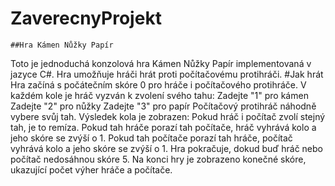 # ZaverecnyProjekt


    ##Hra Kámen Nůžky Papír

Toto je jednoduchá konzolová hra Kámen Nůžky Papír implementovaná v jazyce C#. Hra umožňuje hráči hrát proti počítačovému protihráči.
#Jak hrát
    Hra začíná s počátečním skóre 0 pro hráče i počítačového protihráče.
    V každém kole je hráč vyzván k zvolení svého tahu:
        Zadejte "1" pro kámen
        Zadejte "2" pro nůžky
        Zadejte "3" pro papír
    Počítačový protihráč náhodně vybere svůj tah.
    Výsledek kola je zobrazen:
        Pokud hráč i počítač zvolí stejný tah, je to remíza.
        Pokud tah hráče porazí tah počítače, hráč vyhrává kolo a jeho skóre se zvýší o 1.
        Pokud tah počítače porazí tah hráče, počítač vyhrává kolo a jeho skóre se zvýší o 1.
    Hra pokračuje, dokud buď hráč nebo počítač nedosáhnou skóre 5.
    Na konci hry je zobrazeno konečné skóre, ukazující počet výher hráče a počítače.
